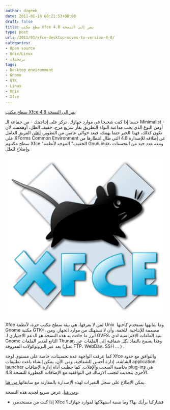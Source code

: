 ```yaml
---
author: dzgeek
date: 2011-01-18 08:21:53+00:00
draft: false
title: سطح مكتب Xfce يمر إلى النسخة 4.8
type: post
url: /2011/01/xfce-desktop-moves-to-version-4-8/
categories:
- Open source
- Unix/Linux
- برمجيات
tags:
- Desktop environment
- Gnome
- GTK
- Linux
- Unix
- Xfce
---
```


[سطح مكتب Xfce يمر إلى النسخة 4.8](http://wp.me/pH2gY-1J1)


حسنا إذا كنت شحيحا في موارد جهازك، تركز على إنتاجيتك - من جماعة الـ Minimalist - أومن النوع الذي يحب مداعبة النواة البطريق بفأر سريع مرح، خفيف الظل، أوهممت لأن تكون كذلك، فهذا الخبر حتما يهمك، فبعد حوالي عامين من التطوير، [أعلن](http://www.xfce.org/about/news/?post=1295136000) الفريق العامل على XForms Common Environment عن إطلاقه للإصدارة 4.8 التي طال انتظارها من سطح مكتبهم Xfce "الخفيف" الموجه لأنظمة Gnu/Linux، ومعه عدد جيد من التحسنات وإصلاح للعلل.


[![](Xfce_logo.png)
](https://www.it-scoop.com/2011/01/xfce-desktop-moves-to-version-4-8)




Xfce لمن لا يعرفها، هي بيئة سطح مكتب حرة، لأنظمة Unix  وما شابهها تستخدم كأختها Gnome مكتبة GTK+، مصممة للإنتاجية، للخفة، وأن لا تستهلك من موارد الجهاز، ومن أبرز ما جاءت به هذه النسخة هو الدعم الاختياري لـ GVFS، بنية الملفات الافتراضية لدى Gnome التابع لمدير الملفات Thunar، وهذا يسمح بالنفاذ بكل شفافية إلى الملفات عن بعد عبر البروتوكولات المعروفة (مثل: FTP، WebDav، SSH ... ) .




كما عرفت الواجهة عدة تحسينات، خاصة على مستوى لوحة Xfce والتوافق مع حدود الشاشة، إدارة أحسن للشفافية، ومن الآن، يمكن إنشاء باعث تطبيقات application launcher بخاصية السحب والإفلات. كما حظيت أداة إدارة الإضافات plug-ins هي الأخرى بتحديث لتجنب الارتباك في التوافقية مع الإضافات المطورة للنسخة 4.8.




يمكن الإطلاع على سجل التغيرات لهذه الإصدارة بالمقارنة مع سابقاتها[ من هنا](http://www.xfce.org/download/changelogs/4.8.0).




و[من هنا](http://www.xfce.org/about/tour)، عرض سريع لجديد هذه النسخة.




- إذا كنت من مستخدمي Xfce فشاركنا برأيك بها؟ وما نسبة استهلاكها لموارد جهازك؟
